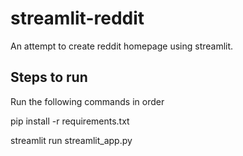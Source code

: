 # streamlit-reddit
An attempt to create reddit homepage using streamlit.

## Steps to run
Run the following commands in order

pip install -r requirements.txt

streamlit run streamlit_app.py